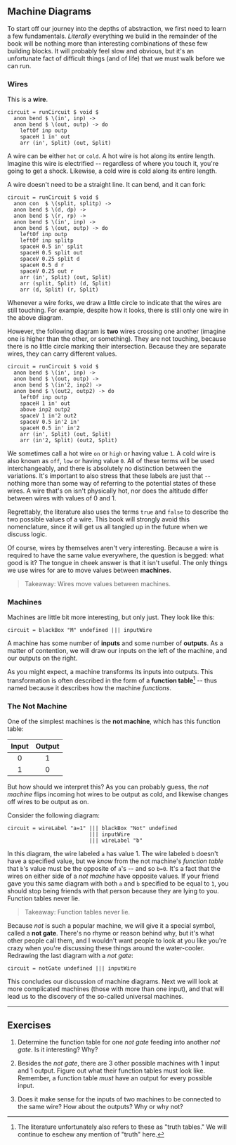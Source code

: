 ## Machine Diagrams

To start off our journey into the depths of abstraction, we first need to learn
a few fundamentals. *Literally* everything we build in the remainder of the book
will be nothing more than interesting combinations of these few building blocks.
It will probably feel slow and obvious, but it's an unfortunate fact of
difficult things (and of life) that we must walk before we can run.



### Wires

This is a **wire**.

``` {#wire}
circuit = runCircuit $ void $
  anon bend $ \(in', inp) ->
  anon bend $ \(out, outp) -> do
    leftOf inp outp
    spaceH 1 in' out
    arr (in', Split) (out, Split)
```

A wire can be either `hot` or `cold`. A hot wire is hot along its entire length.
Imagine this wire is electrified -- regardless of where you touch it, you're
going to get a shock. Likewise, a cold wire is cold along its entire length.

A wire doesn't need to be a straight line. It can bend, and it can fork:

``` {#fork}
circuit = runCircuit $ void $
  anon con  $ \(split, splitp) ->
  anon bend $ \(d, dp) ->
  anon bend $ \(r, rp) ->
  anon bend $ \(in', inp) ->
  anon bend $ \(out, outp) -> do
    leftOf inp outp
    leftOf inp splitp
    spaceH 0.5 in' split
    spaceH 0.5 split out
    spaceV 0.25 split d
    spaceH 0.5 d r
    spaceV 0.25 out r
    arr (in', Split) (out, Split)
    arr (split, Split) (d, Split)
    arr (d, Split) (r, Split)
```

Whenever a wire forks, we draw a little circle to indicate that the wires are
still touching. For example, despite how it looks, there is still only one wire
in the above diagram.

However, the following diagram is **two** wires crossing one another (imagine
one is higher than the other, or something). They are not touching, because
there is no little circle marking their intersection. Because they are separate
wires, they can carry different values.

``` {#cross}
circuit = runCircuit $ void $
  anon bend $ \(in', inp) ->
  anon bend $ \(out, outp) ->
  anon bend $ \(in'2, inp2) ->
  anon bend $ \(out2, outp2) -> do
    leftOf inp outp
    spaceH 1 in' out
    above inp2 outp2
    spaceV 1 in'2 out2
    spaceV 0.5 in'2 in'
    spaceH 0.5 in' in'2
    arr (in', Split) (out, Split)
    arr (in'2, Split) (out2, Split)
```

We sometimes call a hot wire `on` or `high` or having value `1`. A cold wire is
also known as `off`, `low` or having value `0`. All of these terms will be used
interchangeably, and there is absolutely no distinction between the variations.
It's important to also stress that these labels are just that -- nothing more
than some way of referring to the potential states of these wires. A wire that's
on isn't physically hot, nor does the altitude differ between wires with values
of 0 and 1.

Regrettably, the literature also uses the terms `true` and `false` to describe
the two possible values of a wire. This book will strongly avoid this
nomenclature, since it will get us all tangled up in the future when we discuss
logic.

Of course, wires by themselves aren't very interesting. Because a wire is
required to have the same value everywhere, the question is begged: what good is
it? The tongue in cheek answer is that it isn't useful. The only things we use
wires for are to move values between **machines**.

> Takeaway: Wires move values between machines.



### Machines

Machines are little bit more interesting, but only just. They look like this:

``` {#machine}
circuit = blackBox "M" undefined ||| inputWire
```

A machine has some number of **inputs** and some number of **outputs**. As a
matter of contention, we will draw our inputs on the left of the machine, and
our outputs on the right.

As you might expect, a machine transforms its inputs into outputs. This
transformation is often described in the form of a **function table**[^1] -- thus
named because it describes how the machine *functions*.

[^1]: The literature unfortunately also refers to these as "truth tables." We
will continue to eschew any mention of "truth" here.



### The Not Machine

One of the simplest machines is the **not machine**, which has this function
table:

| Input | Output |
|:-----:|:------:|
| 0     | 1      |
| 1     | 0      |

But how should we interpret this? As you can probably guess, the *not machine*
flips incoming hot wires to be output as cold, and likewise changes off wires to
be output as on.

Consider the following diagram:

``` {#not_box}
circuit = wireLabel "a=1" ||| blackBox "Not" undefined
                          ||| inputWire
                          ||| wireLabel "b"
```

In this diagram, the wire labeled `a` has value 1. The wire labeled `b` doesn't
have a specified value, but we *know* from the not machine's *function table*
that `b`'s value must be the opposite of `a`'s -- and so `b=0`. It's a fact that
the wires on either side of a *not machine* have opposite values. If your friend
gave you this same diagram with both `a` and `b` specified to be equal to `1`,
you should stop being friends with that person because they are lying to you.
Function tables never lie.

> Takeaway: Function tables never lie.

Because *not* is such a popular machine, we will give it a special symbol,
called a **not gate**. There's no rhyme or reason behind why, but it's what
other people call them, and I wouldn't want people to look at you like you're
crazy when you're discussing these things around the water-cooler. Redrawing
the last diagram with a *not gate*:

``` {#not_gate}
circuit = notGate undefined ||| inputWire
```

This concludes our discussion of machine diagrams. Next we will look at more
complicated machines (those with more than one input), and that will lead us to
the discovery of the so-called universal machines.

---

## Exercises

1) Determine the function table for one *not gate* feeding into another *not
   gate*. Is it interesting? Why?

2) Besides the *not gate*, there are 3 other possible machines with 1 input and
   1 output. Figure out what their function tables must look like. Remember, a
   function table *must* have an output for every possible input.

3) Does it make sense for the inputs of two machines to be connected to the same
   wire? How about the outputs? Why or why not?


